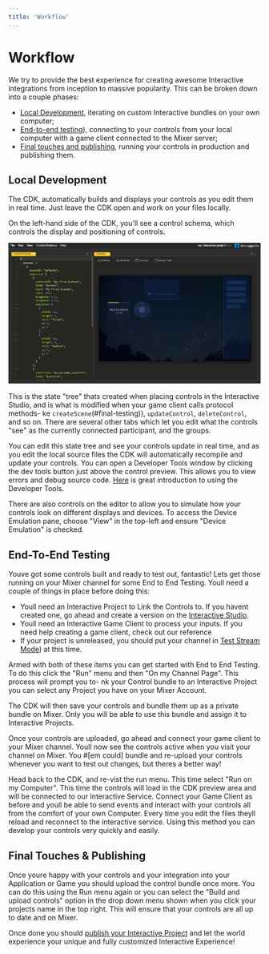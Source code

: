 ```yaml
---
title: 'Workflow'
---
```


# Workflow
We try to provide the best experience for creating awesome Interactive integrations from inception to massive popularity. This can be broken down into a couple phases:

- [Local Development](#local-development), iterating on custom Interactive bundles on your own computer;
- [End-to-end testing](#end-to-end-testing)), connecting to your controls from your local computer with a game client connected to the Mixer server;
- [Final touches and publishing](#final-touches-publishing), running your controls in production and publishing them.

## Local Development

The CDK, automatically builds and displays your controls as you edit them in real time. Just leave the CDK open and work on your files locally.

On the left-hand side of the CDK, you'll see a control schema, which controls the display and positioning of controls.

![](./cdkOverview.png?classes=caption "Overview of CDK showing various sections")

This is the state "tree" thats created when placing controls in the Interactive Studio, and is what is modified when your game client calls protocol methods- ke `createScene`(#final-testing)), `updateControl`, `deleteControl`, and so on. There are several other tabs which let you edit what the controls "see" as the currently connected participant, and the groups.

You can edit this state tree and see your controls update in real time, and as you edit the local source files the CDK will automatically recompile and update your controls. You can open a Developer Tools window by clicking the dev tools button just above the control preview. This allows you to view errors and debug source code. [Here](https://developer.chrome.com/devtools) is great introduction to using the Developer Tools.

There are also controls on the editor to allow you to simulate how your controls look on different displays and devices. To access the Device Emulation pane, choose "View" in the top-left and ensure "Device Emulation" is checked.

## End-To-End Testing

Youve got some controls built and ready to test out, fantastic! Lets get those running on your Mixer channel for some End to End Testing. Youll need a couple of things in place before doing this:


- Youll need an Interactive Project to Link the Controls to. If you havent created one, go ahead and create a version on the [Interactive Studio](https://mixer.com/i/studio).
- Youll need an Interactive Game Client to process your inputs. If you need help creating a game client, check out our reference
- If your project is unreleased, you should put your channel in [Test Stream Mode](/reference/interactive/index.html#getting-started)) at this time.

Armed with both of these items you can get started with End to End Testing. To do this click the "Run" menu and then "On my Channel Page". This process will prompt you to- nk your Control bundle to an Interactive Project you can select any Project you have on your Mixer Account.

The CDK will then save your controls and bundle them up as a private bundle on Mixer. Only you will be able to use this bundle and assign it to Interactive Projects.

Once your controls are uploaded, go ahead and connect your game client to your Mixer channel. Youll now see the controls active when you visit your channel on Mixer. You #[em could] bundle and re-upload your controls whenever you want to test out changes, but theres a better way!

Head back to the CDK, and re-vist the run menu. This time select "Run on my Computer". This time the controls will load in the CDK preview area and will be connected to our Interactive Service. Connect your Game Client as before and youll be able to send events and interact with your controls all from the comfort of your own Computer. Every time you edit the files theyll reload and reconnect to the interactive service. Using this method you can develop your controls very quickly and easily.

## Final Touches &amp; Publishing

Once youre happy with your controls and your integration into your Application or Game you should upload the control bundle once more. You can do this using the Run menu again or you can select the "Build and upload controls" option in the drop down menu shown when you click your projects name in the top right. This will ensure that your controls are all up to date and on Mixer.

Once done you should [publish your Interactive Project](/reference/interactive/index.html#publish-step) and let the world experience your unique and fully customized Interactive Experience!
